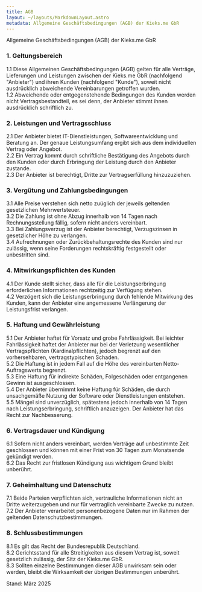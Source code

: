 ```yaml
---
title: AGB
layout: ~/layouts/MarkdownLayout.astro
metadata: Allgemeine Geschäftsbedingungen (AGB) der Kieks.me GbR
---
```


Allgemeine Geschäftsbedingungen (AGB) der Kieks.me GbR

### 1. Geltungsbereich

1.1 Diese Allgemeinen Geschäftsbedingungen (AGB) gelten für alle Verträge, Lieferungen und Leistungen zwischen der Kieks.me GbR (nachfolgend "Anbieter") und ihren Kunden (nachfolgend "Kunde"), soweit nicht ausdrücklich abweichende Vereinbarungen getroffen wurden.  
1.2 Abweichende oder entgegenstehende Bedingungen des Kunden werden nicht Vertragsbestandteil, es sei denn, der Anbieter stimmt ihnen ausdrücklich schriftlich zu.  

### 2. Leistungen und Vertragsschluss

2.1 Der Anbieter bietet IT-Dienstleistungen, Softwareentwicklung und Beratung an. Der genaue Leistungsumfang ergibt sich aus dem individuellen Vertrag oder Angebot.  
2.2 Ein Vertrag kommt durch schriftliche Bestätigung des Angebots durch den Kunden oder durch Erbringung der Leistung durch den Anbieter zustande.  
2.3 Der Anbieter ist berechtigt, Dritte zur Vertragserfüllung hinzuzuziehen.  

### 3. Vergütung und Zahlungsbedingungen

3.1 Alle Preise verstehen sich netto zuüglich der jeweils geltenden gesetzlichen Mehrwertsteuer.  
3.2 Die Zahlung ist ohne Abzug innerhalb von 14 Tagen nach Rechnungsstellung fällig, sofern nicht anders vereinbart.  
3.3 Bei Zahlungsverzug ist der Anbieter berechtigt, Verzugszinsen in gesetzlicher Höhe zu verlangen.  
3.4 Aufrechnungen oder Zurückbehaltungsrechte des Kunden sind nur zulässig, wenn seine Forderungen rechtskräftig festgestellt oder unbestritten sind.  

### 4. Mitwirkungspflichten des Kunden

4.1 Der Kunde stellt sicher, dass alle für die Leistungserbringung erforderlichen Informationen rechtzeitig zur Verfügung stehen.  
4.2 Verzögert sich die Leistungserbringung durch fehlende Mitwirkung des Kunden, kann der Anbieter eine angemessene Verlängerung der Leistungsfrist verlangen.  

### 5. Haftung und Gewährleistung

5.1 Der Anbieter haftet für Vorsatz und grobe Fahrlässigkeit. Bei leichter Fahrlässigkeit haftet der Anbieter nur bei der Verletzung wesentlicher Vertragspflichten (Kardinalpflichten), jedoch begrenzt auf den vorhersehbaren, vertragstypischen Schaden.  
5.2 Die Haftung ist in jedem Fall auf die Höhe des vereinbarten Netto-Auftragswerts begrenzt.  
5.3 Eine Haftung für indirekte Schäden, Folgeschäden oder entgangenen Gewinn ist ausgeschlossen.  
5.4 Der Anbieter übernimmt keine Haftung für Schäden, die durch unsachgemäße Nutzung der Software oder Dienstleistungen entstehen.  
5.5 Mängel sind unverzüglich, spätestens jedoch innerhalb von 14 Tagen nach Leistungserbringung, schriftlich anzuzeigen. Der Anbieter hat das Recht zur Nachbesserung.  

### 6. Vertragsdauer und Kündigung

6.1 Sofern nicht anders vereinbart, werden Verträge auf unbestimmte Zeit geschlossen und können mit einer Frist von 30 Tagen zum Monatsende gekündigt werden.  
6.2 Das Recht zur fristlosen Kündigung aus wichtigem Grund bleibt unberührt.  

### 7. Geheimhaltung und Datenschutz

7.1 Beide Parteien verpflichten sich, vertrauliche Informationen nicht an Dritte weiterzugeben und nur für vertraglich vereinbarte Zwecke zu nutzen.  
7.2 Der Anbieter verarbeitet personenbezogene Daten nur im Rahmen der geltenden Datenschutzbestimmungen.  

### 8. Schlussbestimmungen  

8.1 Es gilt das Recht der Bundesrepublik Deutschland.  
8.2 Gerichtsstand für alle Streitigkeiten aus diesem Vertrag ist, soweit gesetzlich zulässig, der Sitz der Kieks.me GbR.  
8.3 Sollten einzelne Bestimmungen dieser AGB unwirksam sein oder werden, bleibt die Wirksamkeit der übrigen Bestimmungen unberührt.  

Stand: März 2025
